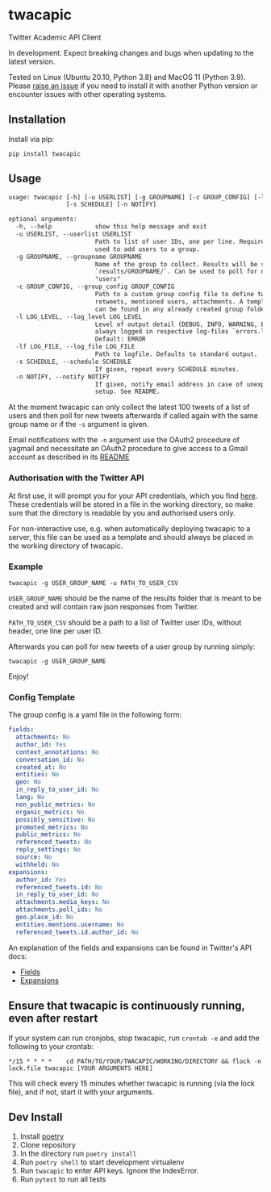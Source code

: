 # twacapic

Twitter Academic API Client

In development. Expect breaking changes and bugs when updating to the latest version.

Tested on Linux (Ubuntu 20.10, Python 3.8) and MacOS 11 (Python 3.9). Please [raise an issue](https://github.com/Leibniz-HBI/twacapic/issues) if you need to install it with another Python version or encounter issues with other operating systems.

## Installation

Install via pip:

`pip install twacapic`

## Usage

```txt
usage: twacapic [-h] [-u USERLIST] [-g GROUPNAME] [-c GROUP_CONFIG] [-l LOG_LEVEL] [-lf LOG_FILE]
                [-s SCHEDULE] [-n NOTIFY]

optional arguments:
  -h, --help            show this help message and exit
  -u USERLIST, --userlist USERLIST
                        Path to list of user IDs, one per line. Required for first run only. Can be
                        used to add users to a group.
  -g GROUPNAME, --groupname GROUPNAME
                        Name of the group to collect. Results will be saved in folder
                        `results/GROUPNAME/`. Can be used to poll for new tweets of a group. Default:
                        "users"
  -c GROUP_CONFIG, --group_config GROUP_CONFIG
                        Path to a custom group config file to define tweet data to be retrieved, e.g.
                        retweets, mentioned users, attachments. A template named `group_config.yaml`
                        can be found in any already created group folder.
  -l LOG_LEVEL, --log_level LOG_LEVEL
                        Level of output detail (DEBUG, INFO, WARNING, ERROR). Warnings and Errors are
                        always logged in respective log-files `errors.log` and `warnings.log`.
                        Default: ERROR
  -lf LOG_FILE, --log_file LOG_FILE
                        Path to logfile. Defaults to standard output.
  -s SCHEDULE, --schedule SCHEDULE
                        If given, repeat every SCHEDULE minutes.
  -n NOTIFY, --notify NOTIFY
                        If given, notify email address in case of unexpected errors. Needs further
                        setup. See README.
```

At the moment twacapic can only collect the latest 100 tweets of a list of users and then poll for new tweets afterwards if called again with the same group name or if the `-s` argument is given.

Email notifications with the `-n` argument use the OAuth2 procedure of yagmail and necessitate an OAuth2 procedure to give access to a Gmail account as described in  its [README](https://github.com/kootenpv/yagmail#oauth2)

### Authorisation with the Twitter API

At first use, it will prompt you for your API credentials, which you find [here](https://developer.twitter.com/en/portal/projects-and-apps). These credentials will be stored in a file in the working directory, so make sure that the directory is readable by you and authorised users only.

For non-interactive use, e.g. when automatically deploying twacapic to a server, this file can be used as a template and should always be placed in the working directory of twacapic.

### Example

`twacapic -g USER_GROUP_NAME -u PATH_TO_USER_CSV`

`USER_GROUP_NAME` should be the name of the results folder that is meant to be created and will contain raw json responses from Twitter.

`PATH_TO_USER_CSV` should be a path to a list of Twitter user IDs, without header, one line per user ID.

Afterwards you can poll for new tweets of a user group by running simply:

`twacapic -g USER_GROUP_NAME`

Enjoy!

### Config Template

The group config is a yaml file in the following form:

```yaml
fields:
  attachments: No
  author_id: Yes
  context_annotations: No
  conversation_id: No
  created_at: No
  entities: No
  geo: No
  in_reply_to_user_id: No
  lang: No
  non_public_metrics: No
  organic_metrics: No
  possibly_sensitive: No
  promoted_metrics: No
  public_metrics: No
  referenced_tweets: No
  reply_settings: No
  source: No
  withheld: No
expansions:
  author_id: Yes
  referenced_tweets.id: No
  in_reply_to_user_id: No
  attachments.media_keys: No
  attachments.poll_ids: No
  geo.place_id: No
  entities.mentions.username: No
  referenced_tweets.id.author_id: No
```

An explanation of the fields and expansions can be found in Twitter's API docs:

- [Fields](https://developer.twitter.com/en/docs/twitter-api/fields)
- [Expansions](https://developer.twitter.com/en/docs/twitter-api/expansions)

## Ensure that twacapic is continuously running, even after restart

If your system can run cronjobs, stop twacapic, run `crontab -e` and add the following to your crontab:

```cron
*/15 * * * *    cd PATH/TO/YOUR/TWACAPIC/WORKING/DIRECTORY && flock -n lock.file twacapic [YOUR ARGUMENTS HERE]
```

This will check every 15 minutes whether twacapic is running (via the lock file), and if not, start it with your arguments.

## Dev Install

1. Install [poetry](https://python-poetry.org/docs/#installation)
2. Clone repository
3. In the directory run `poetry install`
4. Run `poetry shell` to start development virtualenv
5. Run `twacapic` to enter API keys. Ignore the IndexError.
6. Run `pytest` to run all tests
